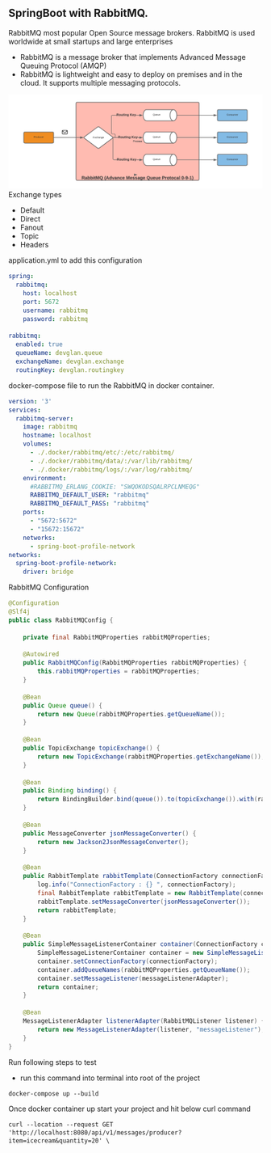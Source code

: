 ## SpringBoot with RabbitMQ.

RabbitMQ most popular Open Source message brokers. RabbitMQ is used worldwide at small startups and large enterprises

* RabbitMQ is a message broker that implements Advanced Message Queuing Protocol (AMQP)
* RabbitMQ is lightweight and easy to deploy on premises and in the cloud. It supports multiple messaging protocols.

![Screenshot](./images/rabbitmq.png)
Exchange types
* Default
* Direct
* Fanout
* Topic
* Headers

application.yml to add this configuration

```yaml
spring:
  rabbitmq:
    host: localhost
    port: 5672
    username: rabbitmq
    password: rabbitmq

rabbitmq:
  enabled: true
  queueName: devglan.queue
  exchangeName: devglan.exchange
  routingKey: devglan.routingkey
```
docker-compose file to run the RabbitMQ in docker container.

```yaml
version: '3'
services:
  rabbitmq-server:
    image: rabbitmq
    hostname: localhost
    volumes:
      - ./.docker/rabbitmq/etc/:/etc/rabbitmq/
      - ./.docker/rabbitmq/data/:/var/lib/rabbitmq/
      - ./.docker/rabbitmq/logs/:/var/log/rabbitmq/
    environment:
      #RABBITMQ_ERLANG_COOKIE: "SWQOKODSQALRPCLNMEQG"
      RABBITMQ_DEFAULT_USER: "rabbitmq"
      RABBITMQ_DEFAULT_PASS: "rabbitmq"
    ports:
      - "5672:5672"
      - "15672:15672"
    networks:
      - spring-boot-profile-network
networks:
  spring-boot-profile-network:
    driver: bridge
```

RabbitMQ Configuration 
```java
@Configuration
@Slf4j
public class RabbitMQConfig {

    private final RabbitMQProperties rabbitMQProperties;

    @Autowired
    public RabbitMQConfig(RabbitMQProperties rabbitMQProperties) {
        this.rabbitMQProperties = rabbitMQProperties;
    }

    @Bean
    public Queue queue() {
        return new Queue(rabbitMQProperties.getQueueName());
    }

    @Bean
    public TopicExchange topicExchange() {
        return new TopicExchange(rabbitMQProperties.getExchangeName());
    }

    @Bean
    public Binding binding() {
        return BindingBuilder.bind(queue()).to(topicExchange()).with(rabbitMQProperties.getRoutingKey());
    }

    @Bean
    public MessageConverter jsonMessageConverter() {
        return new Jackson2JsonMessageConverter();
    }

    @Bean
    public RabbitTemplate rabbitTemplate(ConnectionFactory connectionFactory) {
        log.info("ConnectionFactory : {} ", connectionFactory);
        final RabbitTemplate rabbitTemplate = new RabbitTemplate(connectionFactory);
        rabbitTemplate.setMessageConverter(jsonMessageConverter());
        return rabbitTemplate;
    }

    @Bean
    public SimpleMessageListenerContainer container(ConnectionFactory connectionFactory, MessageListenerAdapter messageListenerAdapter) {
        SimpleMessageListenerContainer container = new SimpleMessageListenerContainer();
        container.setConnectionFactory(connectionFactory);
        container.addQueueNames(rabbitMQProperties.getQueueName());
        container.setMessageListener(messageListenerAdapter);
        return container;
    }

    @Bean
    MessageListenerAdapter listenerAdapter(RabbitMQListener listener) {
        return new MessageListenerAdapter(listener, "messageListener");
    }
}
```

Run following steps to test
* run this command into terminal into root of the project
```commandline
docker-compose up --build
```
Once docker container up start your project and hit below curl command
```commandline
curl --location --request GET 'http://localhost:8080/api/v1/messages/producer?item=icecream&quantity=20' \
```
    

